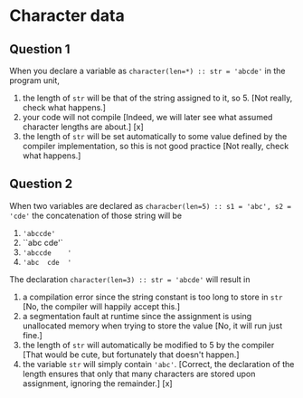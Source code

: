 # Character data

## Question 1

When you declare a variable as `character(len=*) :: str = 'abcde'` in the program unit,
1. the length of `str` will be that of the string assigned to it, so 5. [Not really, check what happens.]
1. your code will not compile [Indeed, we will later see what assumed character lengths are about.] [x]
1. the length of `str` will be set automatically to some value defined by the compiler implementation, so this is not good practice [Not really, check what happens.]


## Question 2

When two variables are declared as `characber(len=5) :: s1 = 'abc', s2 = 'cde'` the concatenation of those string will be
1. `'abccde'`
1. ``abc  cde'`
1. `'abccde    '`
1. `'abc  cde  '`


The declaration `character(len=3) :: str = 'abcde'` will result in
1. a compilation error since the string constant is too long to store in `str` [No, the compiler will happily accept this.]
1. a segmentation fault at runtime since the assignment is using unallocated memory when trying to store the value [No, it will run just fine.]
1. the length of `str` will automatically be modified to 5 by the compiler [That would be cute, but fortunately that doesn't happen.]
1. the variable `str` will simply contain `'abc'`. [Correct, the declaration of the length ensures that only that many characters are stored upon assignment, ignoring the remainder.] [x]
